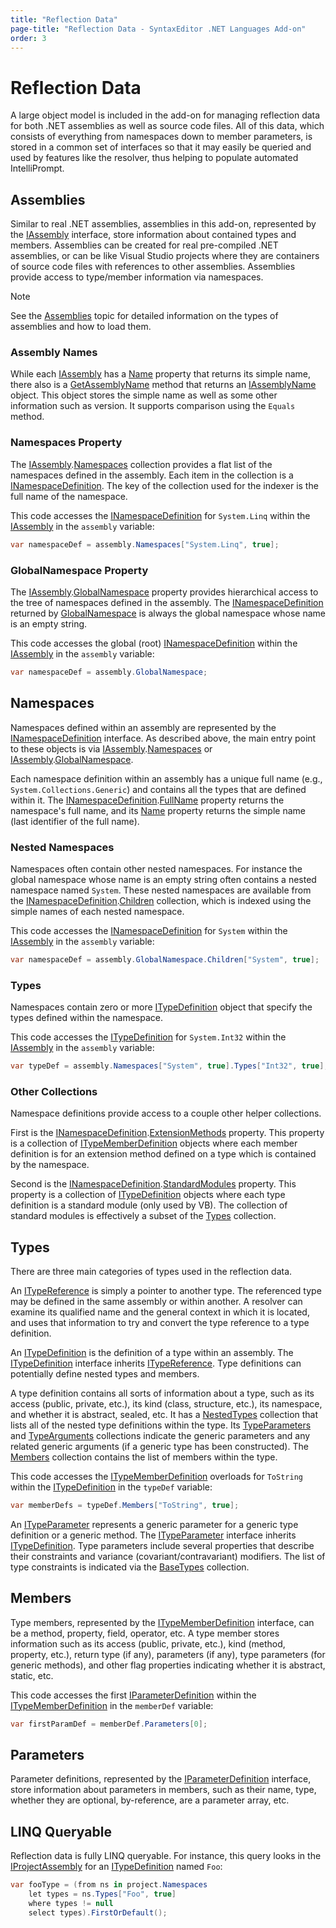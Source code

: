 ```yaml
---
title: "Reflection Data"
page-title: "Reflection Data - SyntaxEditor .NET Languages Add-on"
order: 3
---
```

# Reflection Data

A large object model is included in the add-on for managing reflection data for both .NET assemblies as well as source code files.  All of this data, which consists of everything from namespaces down to member parameters, is stored in a common set of interfaces so that it may easily be queried and used by features like the resolver, thus helping to populate automated IntelliPrompt.

## Assemblies

Similar to real .NET assemblies, assemblies in this add-on, represented by the [IAssembly](xref:ActiproSoftware.Text.Languages.DotNet.Reflection.IAssembly) interface, store information about contained types and members.  Assemblies can be created for real pre-compiled .NET assemblies, or can be like Visual Studio projects where they are containers of source code files with references to other assemblies.  Assemblies provide access to type/member information via namespaces.

> [!NOTE]
> See the [Assemblies](assemblies.md) topic for detailed information on the types of assemblies and how to load them.

### Assembly Names

While each [IAssembly](xref:ActiproSoftware.Text.Languages.DotNet.Reflection.IAssembly) has a [Name](xref:ActiproSoftware.Text.Languages.DotNet.Reflection.IAssembly.Name) property that returns its simple name, there also is a [GetAssemblyName](xref:ActiproSoftware.Text.Languages.DotNet.Reflection.IAssembly.GetAssemblyName*) method that returns an [IAssemblyName](xref:ActiproSoftware.Text.Languages.DotNet.Reflection.IAssemblyName) object.  This object stores the simple name as well as some other information such as version.  It supports comparison using the `Equals` method.

### Namespaces Property

The [IAssembly](xref:ActiproSoftware.Text.Languages.DotNet.Reflection.IAssembly).[Namespaces](xref:ActiproSoftware.Text.Languages.DotNet.Reflection.IAssembly.Namespaces) collection provides a flat list of the namespaces defined in the assembly.  Each item in the collection is a [INamespaceDefinition](xref:ActiproSoftware.Text.Languages.DotNet.Reflection.INamespaceDefinition).  The key of the collection used for the indexer is the full name of the namespace.

This code accesses the [INamespaceDefinition](xref:ActiproSoftware.Text.Languages.DotNet.Reflection.INamespaceDefinition) for `System.Linq` within the [IAssembly](xref:ActiproSoftware.Text.Languages.DotNet.Reflection.IAssembly) in the `assembly` variable:

```csharp
var namespaceDef = assembly.Namespaces["System.Linq", true];
```

### GlobalNamespace Property

The [IAssembly](xref:ActiproSoftware.Text.Languages.DotNet.Reflection.IAssembly).[GlobalNamespace](xref:ActiproSoftware.Text.Languages.DotNet.Reflection.IAssembly.GlobalNamespace) property provides hierarchical access to the tree of namespaces defined in the assembly.  The [INamespaceDefinition](xref:ActiproSoftware.Text.Languages.DotNet.Reflection.INamespaceDefinition) returned by [GlobalNamespace](xref:ActiproSoftware.Text.Languages.DotNet.Reflection.IAssembly.GlobalNamespace) is always the global namespace whose name is an empty string.

This code accesses the global (root) [INamespaceDefinition](xref:ActiproSoftware.Text.Languages.DotNet.Reflection.INamespaceDefinition) within the [IAssembly](xref:ActiproSoftware.Text.Languages.DotNet.Reflection.IAssembly) in the `assembly` variable:

```csharp
var namespaceDef = assembly.GlobalNamespace;
```

## Namespaces

Namespaces defined within an assembly are represented by the [INamespaceDefinition](xref:ActiproSoftware.Text.Languages.DotNet.Reflection.INamespaceDefinition) interface.  As described above, the main entry point to these objects is via [IAssembly](xref:ActiproSoftware.Text.Languages.DotNet.Reflection.IAssembly).[Namespaces](xref:ActiproSoftware.Text.Languages.DotNet.Reflection.IAssembly.Namespaces) or [IAssembly](xref:ActiproSoftware.Text.Languages.DotNet.Reflection.IAssembly).[GlobalNamespace](xref:ActiproSoftware.Text.Languages.DotNet.Reflection.IAssembly.GlobalNamespace).

Each namespace definition within an assembly has a unique full name (e.g., `System.Collections.Generic`) and contains all the types that are defined within it.  The [INamespaceDefinition](xref:ActiproSoftware.Text.Languages.DotNet.Reflection.INamespaceDefinition).[FullName](xref:ActiproSoftware.Text.Languages.DotNet.Reflection.INamespaceDefinition.FullName) property returns the namespace's full name, and its [Name](xref:ActiproSoftware.Text.Languages.DotNet.Reflection.IReflectionDefinition.Name) property returns the simple name (last identifier of the full name).

### Nested Namespaces

Namespaces often contain other nested namespaces.  For instance the global namespace whose name is an empty string often contains a nested namespace named `System`.  These nested namespaces are available from the [INamespaceDefinition](xref:ActiproSoftware.Text.Languages.DotNet.Reflection.INamespaceDefinition).[Children](xref:ActiproSoftware.Text.Languages.DotNet.Reflection.INamespaceDefinition.Children) collection, which is indexed using the simple names of each nested namespace.

This code accesses the [INamespaceDefinition](xref:ActiproSoftware.Text.Languages.DotNet.Reflection.INamespaceDefinition) for `System` within the [IAssembly](xref:ActiproSoftware.Text.Languages.DotNet.Reflection.IAssembly) in the `assembly` variable:

```csharp
var namespaceDef = assembly.GlobalNamespace.Children["System", true];
```

### Types

Namespaces contain zero or more [ITypeDefinition](xref:ActiproSoftware.Text.Languages.DotNet.Reflection.ITypeDefinition) object that specify the types defined within the namespace.

This code accesses the [ITypeDefinition](xref:ActiproSoftware.Text.Languages.DotNet.Reflection.ITypeDefinition) for `System.Int32` within the [IAssembly](xref:ActiproSoftware.Text.Languages.DotNet.Reflection.IAssembly) in the `assembly` variable:

```csharp
var typeDef = assembly.Namespaces["System", true].Types["Int32", true];
```

### Other Collections

Namespace definitions provide access to a couple other helper collections.

First is the [INamespaceDefinition](xref:ActiproSoftware.Text.Languages.DotNet.Reflection.INamespaceDefinition).[ExtensionMethods](xref:ActiproSoftware.Text.Languages.DotNet.Reflection.INamespaceDefinition.ExtensionMethods) property.  This property is a collection of [ITypeMemberDefinition](xref:ActiproSoftware.Text.Languages.DotNet.Reflection.ITypeMemberDefinition) objects where each member definition is for an extension method defined on a type which is contained by the namespace.

Second is the [INamespaceDefinition](xref:ActiproSoftware.Text.Languages.DotNet.Reflection.INamespaceDefinition).[StandardModules](xref:ActiproSoftware.Text.Languages.DotNet.Reflection.INamespaceDefinition.StandardModules) property.  This property is a collection of [ITypeDefinition](xref:ActiproSoftware.Text.Languages.DotNet.Reflection.ITypeDefinition) objects where each type definition is a standard module (only used by VB).  The collection of standard modules is effectively a subset of the [Types](xref:ActiproSoftware.Text.Languages.DotNet.Reflection.INamespaceDefinition.Types) collection.

## Types

There are three main categories of types used in the reflection data.

An [ITypeReference](xref:ActiproSoftware.Text.Languages.DotNet.Reflection.ITypeReference) is simply a pointer to another type.  The referenced type may be defined in the same assembly or within another.  A resolver can examine its qualified name and the general context in which it is located, and uses that information to try and convert the type reference to a type definition.

An [ITypeDefinition](xref:ActiproSoftware.Text.Languages.DotNet.Reflection.ITypeDefinition) is the definition of a type within an assembly.  The [ITypeDefinition](xref:ActiproSoftware.Text.Languages.DotNet.Reflection.ITypeDefinition) interface inherits [ITypeReference](xref:ActiproSoftware.Text.Languages.DotNet.Reflection.ITypeReference).  Type definitions can potentially define nested types and members.

A type definition contains all sorts of information about a type, such as its access (public, private, etc.), its kind (class, structure, etc.), its namespace, and whether it is abstract, sealed, etc.  It has a [NestedTypes](xref:ActiproSoftware.Text.Languages.DotNet.Reflection.ITypeDefinition.NestedTypes) collection that lists all of the nested type definitions within the type.  Its [TypeParameters](xref:ActiproSoftware.Text.Languages.DotNet.Reflection.ITypeDefinition.TypeParameters) and [TypeArguments](xref:ActiproSoftware.Text.Languages.DotNet.Reflection.ITypeReference.TypeArguments) collections indicate the generic parameters and any related generic arguments (if a generic type has been constructed).  The [Members](xref:ActiproSoftware.Text.Languages.DotNet.Reflection.ITypeDefinition.Members) collection contains the list of members within the type.

This code accesses the [ITypeMemberDefinition](xref:ActiproSoftware.Text.Languages.DotNet.Reflection.ITypeMemberDefinition) overloads for `ToString` within the [ITypeDefinition](xref:ActiproSoftware.Text.Languages.DotNet.Reflection.ITypeDefinition) in the `typeDef` variable:

```csharp
var memberDefs = typeDef.Members["ToString", true];
```

An [ITypeParameter](xref:ActiproSoftware.Text.Languages.DotNet.Reflection.ITypeParameter) represents a generic parameter for a generic type definition or a generic method.  The [ITypeParameter](xref:ActiproSoftware.Text.Languages.DotNet.Reflection.ITypeParameter) interface inherits [ITypeDefinition](xref:ActiproSoftware.Text.Languages.DotNet.Reflection.ITypeDefinition).  Type parameters include several properties that describe their constraints and variance (covariant/contravariant) modifiers.  The list of type constraints is indicated via the [BaseTypes](xref:ActiproSoftware.Text.Languages.DotNet.Reflection.ITypeDefinition.BaseTypes) collection.

## Members

Type members, represented by the [ITypeMemberDefinition](xref:ActiproSoftware.Text.Languages.DotNet.Reflection.ITypeMemberDefinition) interface, can be a method, property, field, operator, etc.  A type member stores information such as its access (public, private, etc.), kind (method, property, etc.), return type (if any), parameters (if any), type parameters (for generic methods), and other flag properties indicating whether it is abstract, static, etc.

This code accesses the first [IParameterDefinition](xref:ActiproSoftware.Text.Languages.DotNet.Reflection.IParameterDefinition) within the [ITypeMemberDefinition](xref:ActiproSoftware.Text.Languages.DotNet.Reflection.ITypeMemberDefinition) in the `memberDef` variable:

```csharp
var firstParamDef = memberDef.Parameters[0];
```

## Parameters

Parameter definitions, represented by the [IParameterDefinition](xref:ActiproSoftware.Text.Languages.DotNet.Reflection.IParameterDefinition) interface, store information about parameters in members, such as their name, type, whether they are optional, by-reference, are a parameter array, etc.

## LINQ Queryable

Reflection data is fully LINQ queryable.  For instance, this query looks in the [IProjectAssembly](xref:ActiproSoftware.Text.Languages.DotNet.Reflection.IProjectAssembly) for an [ITypeDefinition](xref:ActiproSoftware.Text.Languages.DotNet.Reflection.ITypeDefinition) named `Foo`:

```csharp
var fooType = (from ns in project.Namespaces 
	let types = ns.Types["Foo", true]
	where types != null
	select types).FirstOrDefault();
```
